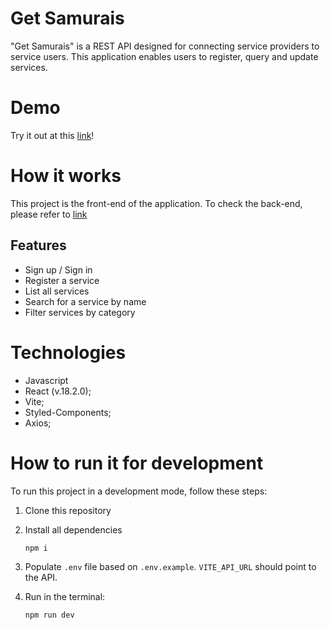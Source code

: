 # Get Samurais
"Get Samurais" is a REST API designed for connecting service providers to service users. This application enables users to register, query and update services.

# Demo
Try it out at this [link](https://getsamurais-front-renatainacio.vercel.app/)!

# How it works
This project is the front-end of the application. To check the back-end, please refer to [link](https://github.com/renatainacio/getsamurais-api)

## Features
- Sign up / Sign in
- Register a service
- List all services
- Search for a service by name
- Filter services by category

# Technologies

- Javascript
- React (v.18.2.0);
- Vite;
- Styled-Components;
- Axios;

# How to run it for development
To run this project in a development mode, follow these steps:

1. Clone this repository
2. Install all dependencies

    ```bash
    npm i
    ```
3. Populate `.env` file based on `.env.example`. `VITE_API_URL` should point to the API.
4. Run in the terminal:
    ```bash
    npm run dev
    ```